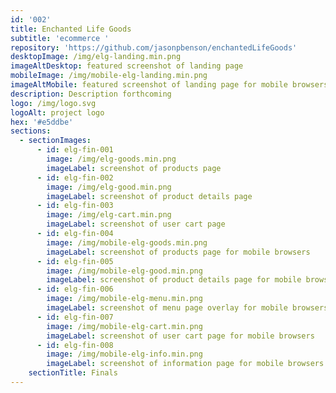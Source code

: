 ```yaml
---
id: '002'
title: Enchanted Life Goods
subtitle: 'ecommerce '
repository: 'https://github.com/jasonpbenson/enchantedLifeGoods'
desktopImage: /img/elg-landing.min.png
imageAltDesktop: featured screenshot of landing page
mobileImage: /img/mobile-elg-landing.min.png
imageAltMobile: featured screenshot of landing page for mobile browsers
description: Description forthcoming
logo: /img/logo.svg
logoAlt: project logo
hex: '#e5ddbe'
sections:
  - sectionImages:
      - id: elg-fin-001
        image: /img/elg-goods.min.png
        imageLabel: screenshot of products page
      - id: elg-fin-002
        image: /img/elg-good.min.png
        imageLabel: screenshot of product details page
      - id: elg-fin-003
        image: /img/elg-cart.min.png
        imageLabel: screenshot of user cart page
      - id: elg-fin-004
        image: /img/mobile-elg-goods.min.png
        imageLabel: screenshot of products page for mobile browsers
      - id: elg-fin-005
        image: /img/mobile-elg-good.min.png
        imageLabel: screenshot of product details page for mobile browsers
      - id: elg-fin-006
        image: /img/mobile-elg-menu.min.png
        imageLabel: screenshot of menu page overlay for mobile browsers
      - id: elg-fin-007
        image: /img/mobile-elg-cart.min.png
        imageLabel: screenshot of user cart page for mobile browsers
      - id: elg-fin-008
        image: /img/mobile-elg-info.min.png
        imageLabel: screenshot of information page for mobile browsers
    sectionTitle: Finals
---
```


